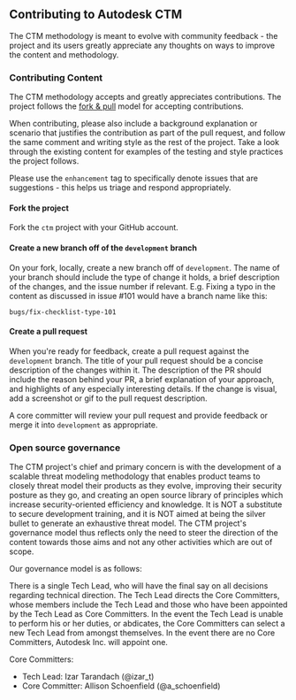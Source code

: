 ## Contributing to Autodesk CTM

The CTM methodology is meant to evolve with community feedback - the project and its users greatly appreciate any thoughts on ways to improve the content and methodology.

### Contributing Content

The CTM methodology accepts and greatly appreciates contributions. The project follows the [fork & pull](https://help.github.com/articles/using-pull-requests/#fork--pull) model for accepting contributions.

When contributing, please also include a background explanation or scenario that justifies the contribution as part of the pull request, and follow the same comment and writing style as the rest of the project. Take a look through the existing content for examples of the testing and style practices the project follows.

Please use the `enhancement` tag to specifically denote issues that are suggestions - this helps us triage and respond appropriately.

#### Fork the project

Fork the `ctm` project with your GitHub account.

#### Create a new branch off of the `development` branch

On your fork, locally, create a new branch off of `development`.
The name of your branch should include the type of change it holds, a brief description of the changes, and the issue number if relevant.
E.g. Fixing a typo in the content as discussed in issue #101 would have a branch name like this:

```
bugs/fix-checklist-type-101
```

#### Create a pull request

When you're ready for feedback, create a pull request against the `development` branch. The title of your pull request should be a concise description of the changes within it. The description of the PR should include the reason behind your PR, a brief explanation of your approach, and highlights of any especially interesting details. If the change is visual, add a screenshot or gif to the pull request description.

A core committer will review your pull request and provide feedback or merge it into `development` as appropriate.

### Open source governance

The CTM project's chief and primary concern is with the development of a scalable threat modeling methodology that enables product teams to closely threat model their products as they evolve, improving their security posture as they go, and creating an open source library of principles which increase security-oriented efficiency and knowledge. It is NOT a substitute to secure development training, and it is NOT aimed at being the silver bullet to generate an exhaustive threat model. The CTM project's governance model thus reflects only the need to steer the direction of the content towards those aims and not any other activities which are out of scope.

Our governance model is as follows:

There is a single Tech Lead, who will have the final say on all decisions regarding technical direction.
The Tech Lead directs the Core Committers, whose members include the Tech Lead and those who have been appointed by the Tech Lead as Core Committers.
In the event the Tech Lead is unable to perform his or her duties, or abdicates, the Core Committers can select a new Tech Lead from amongst themselves.
In the event there are no Core Committers, Autodesk Inc. will appoint one.


Core Committers:

- Tech Lead: Izar Tarandach (@izar_t)
- Core Committer: Allison Schoenfield (@a_schoenfield)
